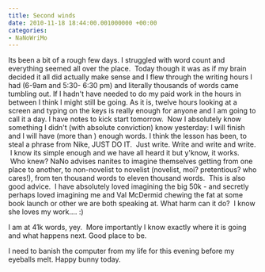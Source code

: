 ```yaml
---
title: Second winds
date: 2010-11-18 18:44:00.001000000 +00:00
categories:
- NaNoWriMo
---
```


Its been a bit of a rough few days. I struggled with word count and everything seemed all over the place.  Today though it was as if my brain decided it all did actually make sense and I flew through the writing hours I had (6-9am and 5:30- 6:30 pm) and literally thousands of words came tumbling out. If I hadn't have needed to do my paid work in the hours in between I think I might still be going. As it is, twelve hours looking at a screen and typing on the keys is really enough for anyone and I am going to call it a day. I have notes to kick start tomorrow.  Now I absolutely know something I didn't (with absolute conviction) know yesterday: I will finish and I will have (more than ) enough words. I think the lesson has been, to steal a phrase from Nike, JUST DO IT.  Just write. Write and write and write.  I know its simple enough and we have all heard it but y'know, it works.  Who knew?
NaNo advises nanites to imagine themselves getting from one place to another, to non-novelist to novelist (novelist, moi? pretentious? who cares!), from ten thousand words to eleven thousand words.  This is also good advice.  I have absolutely loved imagining the big 50k - and secretly perhaps loved imagining me and Val McDermid chewing the fat at some book launch or other we are both speaking at. What harm can it do?  I know she loves my work.... :)

I am at 41k words, yey.  More importantly I know exactly where it is going and what happens next. Good place to be.

I need to banish the computer from my life for this evening before my eyeballs melt. Happy bunny today.
